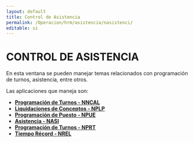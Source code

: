```yaml
---
layout: default
title: Control de Asistencia
permalink: /Operacion/hrm/asistencia/nasistenci/
editable: si
---
```


# CONTROL DE ASISTENCIA

En esta ventana se pueden manejar temas relacionados con programación de turnos, asistencia, entre otros.  

Las aplicaciones que maneja son:  

* [**Programación de Turnos - NNCAL**](http://docs.oasiscom.com/Operacion/hrm/asistencia/nasistenci/nncal)  
* [**Liquidaciones de Conceptos - NPLP**](http://docs.oasiscom.com/Operacion/hrm/asistencia/nasistenci/nplp)  
* [**Programación de Puesto - NPUE**](http://docs.oasiscom.com/Operacion/hrm/asistencia/nasistenci/npue)  
* [**Asistencia - NASI**](http://docs.oasiscom.com/Operacion/hrm/asistencia/nasistenci/nasi)  
* [**Programación de Turnos - NPRT**](http://docs.oasiscom.com/Operacion/hrm/asistencia/nasistenci/nprt)  
* [**Tiempo Récord - NREL**](http://docs.oasiscom.com/Operacion/hrm/asistencia/nasistenci/nrel)

